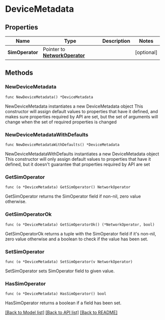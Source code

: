 # DeviceMetadata

## Properties

Name | Type | Description | Notes
------------ | ------------- | ------------- | -------------
**SimOperator** | Pointer to [**NetworkOperator**](NetworkOperator.md) |  | [optional] 

## Methods

### NewDeviceMetadata

`func NewDeviceMetadata() *DeviceMetadata`

NewDeviceMetadata instantiates a new DeviceMetadata object
This constructor will assign default values to properties that have it defined,
and makes sure properties required by API are set, but the set of arguments
will change when the set of required properties is changed

### NewDeviceMetadataWithDefaults

`func NewDeviceMetadataWithDefaults() *DeviceMetadata`

NewDeviceMetadataWithDefaults instantiates a new DeviceMetadata object
This constructor will only assign default values to properties that have it defined,
but it doesn't guarantee that properties required by API are set

### GetSimOperator

`func (o *DeviceMetadata) GetSimOperator() NetworkOperator`

GetSimOperator returns the SimOperator field if non-nil, zero value otherwise.

### GetSimOperatorOk

`func (o *DeviceMetadata) GetSimOperatorOk() (*NetworkOperator, bool)`

GetSimOperatorOk returns a tuple with the SimOperator field if it's non-nil, zero value otherwise
and a boolean to check if the value has been set.

### SetSimOperator

`func (o *DeviceMetadata) SetSimOperator(v NetworkOperator)`

SetSimOperator sets SimOperator field to given value.

### HasSimOperator

`func (o *DeviceMetadata) HasSimOperator() bool`

HasSimOperator returns a boolean if a field has been set.


[[Back to Model list]](../README.md#documentation-for-models) [[Back to API list]](../README.md#documentation-for-api-endpoints) [[Back to README]](../README.md)


